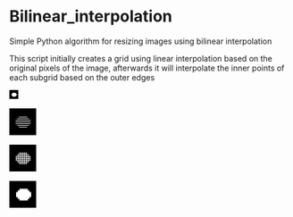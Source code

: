 # Bilinear_interpolation
Simple Python algorithm for resizing images using bilinear interpolation

This script initially creates a grid using linear interpolation based on the original pixels of the image, afterwards it will interpolate the inner points of each subgrid based on the outer edges

![Original Image](test.png?raw=true "Original image")

![Horizontal grid](assets/result_horizontal.png?raw=true "horizontal")

![Vertical grid](assets/result_vertical.png?raw=true "grid")

![Final Result](assets/result.png?raw=true "final result")
